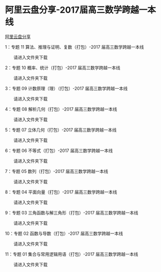 # 阿里云盘分享-2017届高三数学跨越一本线
[阿里云盘分享](https://www.aliyundrive.com/s/JnvwBKv9vFE/folder/62225a42be15497bb13d47719753aa503ea4f5cc) 

 1：专题 11 算法、推理与证明、复数（打包）-2017 届高三数学跨越一本线

  请进入文件夹下载

2：专题 10 概率、统计（打包）-2017 届高三数学跨越一本线

  请进入文件夹下载

3：专题 09 计数原理（理）（打包）-2017 届高三数学跨越一本线

  请进入文件夹下载

4：专题 08 解析几何（打包）-2017 届高三数学跨越一本线

  请进入文件夹下载

5：专题 07 立体几何（打包）-2017 届高三数学跨越一本线

  请进入文件夹下载

6：专题 06 不等式（打包）-2017 届高三数学跨越一本线

  请进入文件夹下载

7：专题 05 数列（打包）-2017 届高三数学跨越一本线

  请进入文件夹下载

8：专题 04 平面向量（打包）-2017 届高三数学跨越一本线

  请进入文件夹下载

9：专题 03 三角函数与解三角形（打包）-2017 届高三数学跨越一本线

  请进入文件夹下载

10：专题 02 函数与导数（打包）-2017 届高三数学跨越一本线

  请进入文件夹下载

11：专题 01 集合与常用逻辑用语（打包）-2017 届高三数学跨越一本线

  请进入文件夹下载

